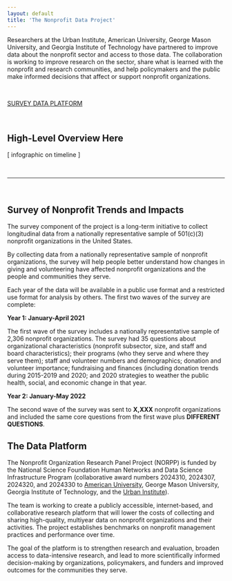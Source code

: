 ```yaml
---
layout: default
title: 'The Nonprofit Data Project'
---
```






Researchers at the Urban Institute, American University, George Mason University, and Georgia Institute of Technology have partnered to improve data about the nonprofit sector and access to those data. The collaboration is working to improve research on the sector, share what is learned with the nonprofit and research communities, and help policymakers and the public make informed decisions that affect or support nonprofit organizations.

<br>

<div class="center">
   
<a href="http://nonprofitdataproject.org/survey" class="button"> SURVEY </a>
<a href="http://nonprofitdataproject.org/data" class="button"> DATA </a>
<a href="http://nonprofitdataproject.org/platform" class="button"> PLATFORM </a>
  
</div>

<br>



## High-Level Overview Here

[ infographic on timeline ]

<br>
<hr>
<br>


## Survey of Nonprofit Trends and Impacts

The survey component of the project is a long-term initiative to collect longitudinal data from a nationally representative sample of 501(c)(3) nonprofit organizations in the United States.  

By collecting data from a nationally representative sample of nonprofit organizations, the survey will help people better understand how changes in giving and volunteering have affected nonprofit organizations and the people and communities they serve. 

Each year of the data will be available in a public use format and a restricted use format for analysis by others. The first two waves of the survey are complete:  

**Year 1: January-April 2021**

The first wave of the survey includes a nationally representative sample of 2,306 nonprofit organizations. The survey had 35 questions about organizational characteristics (nonprofit subsector, size, and staff and board characteristics); their programs (who they serve and where they serve them); staff and volunteer numbers and demographics; donation and volunteer importance; fundraising and finances (including donation trends during 2015-2019 and 2020; and 2020 strategies to weather the public health, social, and economic change in that year.

**Year 2: January-May 2022**

The second wave of the survey was sent to **X,XXX** nonprofit organizations and included the same core questions from the first wave plus **DIFFERENT QUESTIONS**. 



## The Data Platform

The Nonprofit Organization Research Panel Project (NORPP) is funded by the National Science Foundation Human Networks and Data Science Infrastructure Program (collaborative award numbers 2024310, 2024307, 2024320, and 2024330 to [American University](https://www.nsf.gov/awardsearch/showAward?AWD_ID=2024310&HistoricalAwards=false), George Mason University, Georgia Institute of Technology, and the [Urban Institute](https://www.nsf.gov/awardsearch/showAward?AWD_ID=2024330&HistoricalAwards=false)). 

The team is working to create a publicly accessible, internet-based, and collaborative research platform that will lower the costs of collecting and sharing high-quality, multiyear data on nonprofit organizations and their activities. The project establishes benchmarks on nonprofit management practices and performance over time.

The goal of the platform is to strengthen research and evaluation, broaden access to data-intensive research, and lead to more scientifically informed decision-making by organizations, policymakers, and funders and improved outcomes for the communities they serve. 

